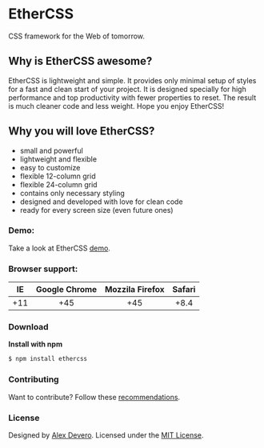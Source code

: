 # EtherCSS
CSS framework for the Web of tomorrow.

## Why is EtherCSS awesome?
EtherCSS is lightweight and simple. It provides only minimal setup of styles for a fast and clean start of your project. It is designed specially for high performance and top productivity with fewer properties to reset. The result is much cleaner code and less weight. Hope you enjoy EtherCSS!

## Why you will love EtherCSS?
- small and powerful
- lightweight and flexible
- easy to customize
- flexible 12-column grid
- flexible 24-column grid
- contains only necessary styling
- designed and developed with love for clean code
- ready for every screen size (even future ones)

### Demo:
Take a look at EtherCSS [demo](http://ethercss.alexdevero.com/example/example.html).

### Browser support:
| IE    | Google Chrome  | Mozzila Firefox | Safari |
| :---: | :------------: | :-------------: | :----: |
|  +11  |  +45           |  +45            | +8.4   |

### Download
**Install with npm**
```sh
$ npm install ethercss
```

<!-- Todo:
**Install with Bower**
```sh
$ bower install ethercss
```
-->

<!-- 
### Table of Contents
Todo:
- [Getting Started](https://github.com/alexdevero/EtherCSS#getting-started)
- [Typography](https://github.com/alexdevero/EtherCSS#typography)
- [Blockquotes](https://github.com/alexdevero/EtherCSS#blockquotes)
- [Buttons](https://github.com/alexdevero/EtherCSS#buttons)
- [Lists](https://github.com/alexdevero/EtherCSS#lists)
- [Forms](https://github.com/alexdevero/EtherCSS#forms)
- [Tables](https://github.com/alexdevero/EtherCSS#tables)
- [Grids](https://github.com/alexdevero/EtherCSS#grids)
- [Codes](https://github.com/alexdevero/EtherCSS#codes)
- [Utilities](https://github.com/alexdevero/EtherCSS#utilities)
- [Tips](https://github.com/alexdevero/EtherCSS#tips)
- [Browser Support](https://github.com/alexdevero/EtherCSS#browser-support)
- [Examples](https://github.com/alexdevero/EtherCSS#examples) -->

### Contributing
Want to contribute? Follow these [recommendations](https://github.com/alexdevero/EtherCSS/blob/master/contributing.md).

### License
Designed by [Alex Devero](http://www.alexdevero.com). Licensed under the [MIT License](https://github.com/alexdevero/EtherCSS/blob/master/LICENSE.md).
